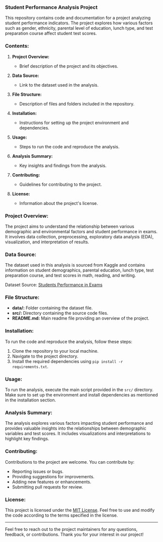 ### Student Performance Analysis Project

This repository contains code and documentation for a project analyzing student performance indicators. The project explores how various factors such as gender, ethnicity, parental level of education, lunch type, and test preparation course affect student test scores.

### Contents:

1. **Project Overview:**
   - Brief description of the project and its objectives.

2. **Data Source:**
   - Link to the dataset used in the analysis.

3. **File Structure:**
   - Description of files and folders included in the repository.

4. **Installation:**
   - Instructions for setting up the project environment and dependencies.

5. **Usage:**
   - Steps to run the code and reproduce the analysis.

6. **Analysis Summary:**
   - Key insights and findings from the analysis.

7. **Contributing:**
   - Guidelines for contributing to the project.

8. **License:**
   - Information about the project's license.

### Project Overview:

The project aims to understand the relationship between various demographic and environmental factors and student performance in exams. It involves data collection, preprocessing, exploratory data analysis (EDA), visualization, and interpretation of results.

### Data Source:

The dataset used in this analysis is sourced from Kaggle and contains information on student demographics, parental education, lunch type, test preparation course, and test scores in math, reading, and writing.

Dataset Source: [Students Performance in Exams](https://www.kaggle.com/datasets/spscientist/students-performance-in-exams?datasetId=74977)

### File Structure:

- **data/:** Folder containing the dataset file.
- **src/:** Directory containing the source code files.
- **README.md:** Main readme file providing an overview of the project.

### Installation:

To run the code and reproduce the analysis, follow these steps:

1. Clone the repository to your local machine.
2. Navigate to the project directory.
3. Install the required dependencies using `pip install -r requirements.txt`.

### Usage:

To run the analysis, execute the main script provided in the `src/` directory. Make sure to set up the environment and install dependencies as mentioned in the installation section.

### Analysis Summary:

The analysis explores various factors impacting student performance and provides valuable insights into the relationships between demographic variables and test scores. It includes visualizations and interpretations to highlight key findings.

### Contributing:

Contributions to the project are welcome. You can contribute by:

- Reporting issues or bugs.
- Providing suggestions for improvements.
- Adding new features or enhancements.
- Submitting pull requests for review.

### License:

This project is licensed under the [MIT License](LICENSE). Feel free to use and modify the code according to the terms specified in the license.

---

Feel free to reach out to the project maintainers for any questions, feedback, or contributions. Thank you for your interest in our project!